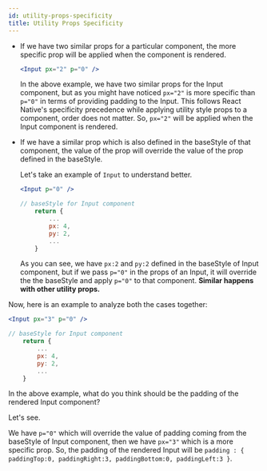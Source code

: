 ```yaml
---
id: utility-props-specificity
title: Utility Props Specificity
---
```


- If we have two similar props for a particular component, the more specific prop will be applied when the component is rendered.

  ```jsx
  <Input px="2" p="0" />
  ```

  In the above example, we have two similar props for the Input component, but as you might have noticed `px="2"` is more specific than `p="0"` in terms of providing padding to the Input. This follows React Native's specificity precedence while applying utility style props to a component, order does not matter. So, `px="2"` will be applied when the Input component is rendered.

- If we have a similar prop which is also defined in the baseStyle of that component, the value of the prop will override the value of the prop defined in the baseStyle.

  Let's take an example of `Input` to understand better.

  ```jsx
  <Input p="0" />

  // baseStyle for Input component
      return {
          ...
          px: 4,
          py: 2,
          ...
      }
  ```

  As you can see, we have `px:2` and `py:2` defined in the baseStyle of Input component, but if we pass `p="0"` in the props of an Input, it will override the the baseStyle and apply `p="0"` to that component. **Similar happens with other utility props.**

Now, here is an example to analyze both the cases together:

```jsx
<Input px="3" p="0" />

// baseStyle for Input component
    return {
        ...
        px: 4,
        py: 2,
        ...
    }

```

In the above example, what do you think should be the padding of the rendered Input component?

Let's see.

We have `p="0"` which will override the value of padding coming from the baseStyle of Input component, then we have `px="3"` which is a more specific prop. So, the padding of the rendered Input will be `padding : { paddingTop:0, paddingRight:3, paddingBottom:0, paddingLeft:3 }`.
